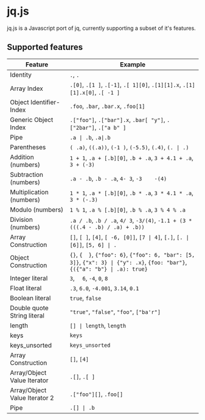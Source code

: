 # jq.js

jq.js is a Javascript port of jq, currently supporting a subset of it's features.

## Supported features

Feature | Example 
--- | ---
Identity|`.`, ` .  `
Array Index|`.[0]`, `.[1 ]`, `.[-1]`, `.[ 1][0]`, `.[1][1].x`, `.[1][1].x[0]`, `.[ -1 ]`
Object Identifier-Index|`.foo`, `.bar`, `.bar.x`, `.foo[1]`
Generic Object Index|`.["foo"]`, `.["bar"].x`, `.bar[ "y"]`, `.["2bar"]`, `.["a b" ]`
Pipe|`.a \| .b`, `.a\|.b`
Parentheses|`( .a)`, `((.a))`, `(-1 )`, `(-5.5)`, `(.4)`, `(. \| .)`
Addition (numbers)|`1 + 1`, `.a + [.b][0]`, `.b + .a`, `3 + 4.1 + .a`, `3 + (-3)`
Subtraction (numbers)|`.a - .b`, `.b - .a`, `4- 3`, `-3    -(4)`
Multiplication (numbers)|`1 * 1`, `.a * [.b][0]`, `.b * .a`, `3 * 4.1 * .a`, `3 * (-.3)`
Modulo (numbers)|`1 % 1`, `.a % [.b][0]`, `.b % .a`, `3 % 4 % .a`
Division (numbers)|`.a / .b`, `.b / .a`, `4/ 3`, `-3/(4)`, `-1.1 + (3 * (((.4 - .b) / .a) + .b))`
Array Construction|`[]`, `[ ]`, `[4]`, `[ -6, [0]]`, `[7 \| 4]`, `[.]`, `[. \| [6]]`, `[5, 6] \| .`
Object Construction|`{}`, `{  }`, `{"foo": 6}`, `{"foo": 6, "bar": [5, 3]}`, `{"x": 3} \| {"y": .x}`, `{foo: "bar"}`, `{({"a": "b"} \| .a): true}`
Integer literal|`3`, `  6`, `-4`, `0`, `8`
Float literal|`.3`, `6.0`, `-4.001`, `3.14`, `0.1`
Boolean literal|`true`, `false`
Double quote String literal|`"true"`, `"false"`, `"foo"`, `["ba'r"]`
length|`[] \| length`, `length`
keys|`keys`
keys_unsorted|`keys_unsorted`
Array Construction|`[]`, `[4]`
Array/Object Value Iterator|`.[]`, `.[ ]`
Array/Object Value Iterator 2|`.["foo"][]`, `.foo[]`
Pipe|`.[] \| .b`
